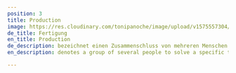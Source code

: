 ```yaml
---
position: 3
title: Production
image: https://res.cloudinary.com/tonipanoche/image/upload/v1575557304/derRaum/fertigung.jpg
de_title: Fertigung
en_title: Production
de_description: bezeichnet einen Zusammenschluss von mehreren Menschen zur Lösung einer bestimmten Aufgabe. Unser Team von der Raum zeichnet sich insbesondere über die unterschiedlichen Fachkompetenzen aus. Diese sind am Ende das Ergebnis guter Zusammenarbeit. Hierbei ist die Enge Zusammenarbeit mit unseren Tischler innen der Manufaktur ***Holz & Raum*** Berlin einer der Schlüssel zum Erfolg.
en_description: denotes a group of several people to solve a specific task. Our team from the Raum is particularly characterized by the different specialist skills. In the end, these are the result of good cooperation. Close cooperation with our carpenters in the manufacture *** Holz & Raum *** Berlin is one of the keys to success.

---
```

